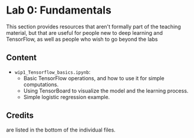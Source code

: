 # Lab 0: Fundamentals

This section provides resources that aren't formally part of the teaching material, but that are useful for people new to deep learning and TensorFlow, as well as people who wish to go beyond the labs

## Content
* `wip1_Tensorflow_basics.ipynb`: 
  * Basic TensorFlow operations, and how to use it for simple computations.
  * Using TensorBoard to visualize the model and the learning process.
  * Simple logistic regression example.



## Credits
are listed in the bottom of the individual files.



